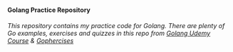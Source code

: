 #### Golang Practice Repository

###### This repository contains my practice code for Golang. There are plenty of Go examples, exercises and quizzes in this repo from [Golang Udemy Course](https://www.udemy.com/course/go-the-complete-developers-guide/) & [Gophercises](https://gophercises.com/)

